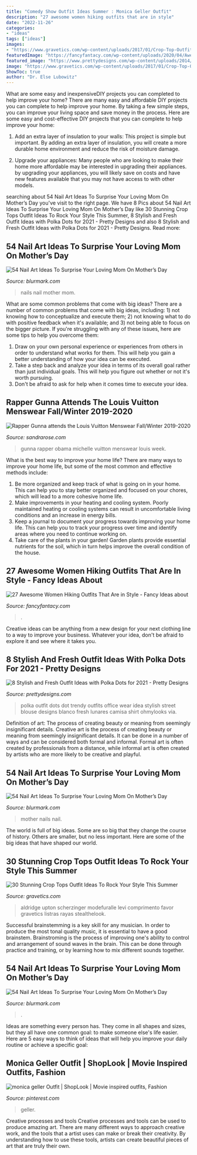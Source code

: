 ```yaml
---
title: "Comedy Show Outfit Ideas Summer : Monica Geller Outfit"
description: "27 awesome women hiking outfits that are in style"
date: "2022-11-26"
categories:
- "ideas"
tags: ["ideas"]
images:
- "https://www.gravetics.com/wp-content/uploads/2017/01/Crop-Top-Outfit-Ideas30.jpg"
featuredImage: "https://fancyfantacy.com/wp-content/uploads/2020/04/Awesome-Women-Hiking-Outfits-That-Are-in-Style-11.jpg"
featured_image: "https://www.prettydesigns.com/wp-content/uploads/2014/08/Trendy-Outfit-Idea-with-Polka-Dots.jpg"
image: "https://www.gravetics.com/wp-content/uploads/2017/01/Crop-Top-Outfit-Ideas30.jpg"
ShowToc: true
author: "Dr. Else Lubowitz"
---
```



What are some easy and inexpensiveDIY projects you can completed to help improve your home?
There are many easy and affordable DIY projects you can complete to help improve your home. By taking a few simple steps, you can improve your living space and save money in the process. Here are some easy and cost-effective DIY projects that you can complete to help improve your home: 
1. Add an extra layer of insulation to your walls: This project is simple but important. By adding an extra layer of insulation, you will create a more durable home environment and reduce the risk of moisture damage. 

2. Upgrade your appliances: Many people who are looking to make their home more affordable may be interested in upgrading their appliances. by upgrading your appliances, you will likely save on costs and have new features available that you may not have access to with other models. 


	

		
searching about 54 Nail Art Ideas To Surprise Your Loving Mom On Mother’s Day you've visit to the right page. We have 8 Pics about 54 Nail Art Ideas To Surprise Your Loving Mom On Mother’s Day like 30 Stunning Crop Tops Outfit Ideas To Rock Your Style This Summer, 8 Stylish and Fresh Outfit Ideas with Polka Dots for 2021 - Pretty Designs and also 8 Stylish and Fresh Outfit Ideas with Polka Dots for 2021 - Pretty Designs. Read more:
		
    
## 54 Nail Art Ideas To Surprise Your Loving Mom On Mother’s Day

<img loading=lazy src="https://www.blurmark.com/wp-content/uploads/2017/03/Red-Heart-Mothers-Day-Nails.jpg" onerror="this.onerror=null;this.src='https://tse4.mm.bing.net/th?id=OIP.0wf7Ct9HaZYxrg3PuDAE8QHaHa&amp;pid=15.1';" alt="54 Nail Art Ideas To Surprise Your Loving Mom On Mother’s Day">

_Source: blurmark.com_

>nails nail mother mom. 

	

What are some common problems that come with big ideas?
There are a number of common problems that come with big ideas, including: 1) not knowing how to conceptualize and execute them; 2) not knowing what to do with positive feedback when it's available; and 3) not being able to focus on the bigger picture. If you're struggling with any of these issues, here are some tips to help you overcome them: 
1) Draw on your own personal experience or experiences from others in order to understand what works for them. This will help you gain a better understanding of how your idea can be executed. 
2) Take a step back and analyze your idea in terms of its overall goal rather than just individual goals. This will help you figure out whether or not it's worth pursuing. 
3) Don't be afraid to ask for help when it comes time to execute your idea.

    
## Rapper Gunna Attends The Louis Vuitton Menswear Fall/Winter 2019-2020

<img loading=lazy src="http://sandrarose.com/wp-content/uploads/2019/01/Gunna-wenn35879174.jpg" onerror="this.onerror=null;this.src='https://tse4.mm.bing.net/th?id=OIP.KVTLaclZ8YLmDrgH5oNDlwHaLY&amp;pid=15.1';" alt="Rapper Gunna attends the Louis Vuitton Menswear Fall/Winter 2019-2020">

_Source: sandrarose.com_

>gunna rapper obama michelle vuitton menswear louis week. 

	

What is the best way to improve your home life?
There are many ways to improve your home life, but some of the most common and effective methods include: 
1. Be more organized and keep track of what is going on in your home. This can help you to stay better organized and focused on your chores, which will lead to a more cohesive home life. 
2. Make improvements in your heating and cooling system. Poorly maintained heating or cooling systems can result in uncomfortable living conditions and an increase in energy bills. 
3. Keep a journal to document your progress towards improving your home life. This can help you to track your progress over time and identify areas where you need to continue working on. 
4. Take care of the plants in your garden! Garden plants provide essential nutrients for the soil, which in turn helps improve the overall condition of the house.

    
## 27 Awesome Women Hiking Outfits That Are In Style - Fancy Ideas About

<img loading=lazy src="https://fancyfantacy.com/wp-content/uploads/2020/04/Awesome-Women-Hiking-Outfits-That-Are-in-Style-11.jpg" onerror="this.onerror=null;this.src='https://tse1.mm.bing.net/th?id=OIP.e7kg79MNtdySMkoAS2bV9wHaLH&amp;pid=15.1';" alt="27 Awesome Women Hiking Outfits That Are in Style - Fancy Ideas about">

_Source: fancyfantacy.com_

>. 

	

Creative ideas can be anything from a new design for your next clothing line to a way to improve your business. Whatever your idea, don't be afraid to explore it and see where it takes you.

    
## 8 Stylish And Fresh Outfit Ideas With Polka Dots For 2021 - Pretty Designs

<img loading=lazy src="https://www.prettydesigns.com/wp-content/uploads/2014/08/Trendy-Outfit-Idea-with-Polka-Dots.jpg" onerror="this.onerror=null;this.src='https://tse1.mm.bing.net/th?id=OIP.D1arZkwK3GmNHBcV_qrt1wHaME&amp;pid=15.1';" alt="8 Stylish and Fresh Outfit Ideas with Polka Dots for 2021 - Pretty Designs">

_Source: prettydesigns.com_

>polka outfit dots dot trendy outfits office wear idea stylish street blouse designs blanco fresh lunares camisa shirt ohmylooks via. 

	

Definition of art: The process of creating beauty or meaning from seemingly insignificant details.
Creative art is the process of creating beauty or meaning from seemingly insignificant details. It can be done in a number of ways and can be considered both formal and informal. Formal art is often created by professionals from a distance, while informal art is often created by artists who are more likely to be creative and playful.

    
## 54 Nail Art Ideas To Surprise Your Loving Mom On Mother’s Day

<img loading=lazy src="https://www.blurmark.com/wp-content/uploads/2017/03/Neon-Mothers-Day-Nails.jpg" onerror="this.onerror=null;this.src='https://tse2.mm.bing.net/th?id=OIP.ZiJPFYiobrlpLWigjvuXFwD6D6&amp;pid=15.1';" alt="54 Nail Art Ideas To Surprise Your Loving Mom On Mother’s Day">

_Source: blurmark.com_

>mother nails nail. 

	

The world is full of big ideas. Some are so big that they change the course of history. Others are smaller, but no less important. Here are some of the big ideas that have shaped our world.

    
## 30 Stunning Crop Tops Outfit Ideas To Rock Your Style This Summer

<img loading=lazy src="https://www.gravetics.com/wp-content/uploads/2017/01/Crop-Top-Outfit-Ideas30.jpg" onerror="this.onerror=null;this.src='https://tse4.mm.bing.net/th?id=OIP.ANSyyPWBcxt2BXIoeuO1xQHaLH&amp;pid=15.1';" alt="30 Stunning Crop Tops Outfit Ideas To Rock Your Style This Summer">

_Source: gravetics.com_

>aldridge upton scherzinger modefuralle levi comprimento favor gravetics listras rayas stealthelook. 

	

Successful brainstemming is a key skill for any musician. In order to produce the most tonal quality music, it is essential to have a good brainstem. Brainstroming is the process of improving one's ability to control and arrangement of sound waves in the brain. This can be done through practice and training, or by learning how to mix different sounds together.

    
## 54 Nail Art Ideas To Surprise Your Loving Mom On Mother’s Day

<img loading=lazy src="https://www.blurmark.com/wp-content/uploads/2017/03/Neon-Mothers-Day-Nails-768x768.jpg" onerror="this.onerror=null;this.src='https://tse2.mm.bing.net/th?id=OIP.YgcZPWH8Vhdl0VeW1o69fAHaHa&amp;pid=15.1';" alt="54 Nail Art Ideas To Surprise Your Loving Mom On Mother’s Day">

_Source: blurmark.com_

>. 

	

Ideas are something every person has. They come in all shapes and sizes, but they all have one common goal: to make someone else's life easier. Here are 5 easy ways to think of ideas that will help you improve your daily routine or achieve a specific goal: 

    
## Monica Geller Outfit | ShopLook | Movie Inspired Outfits, Fashion

<img loading=lazy src="https://i.pinimg.com/736x/22/db/ae/22dbae3aed0b127560d8dca27aad2ed3.jpg" onerror="this.onerror=null;this.src='https://tse2.mm.bing.net/th?id=OIP.bWTmFmlYsUs5aFfV8yE7EgHaFy&amp;pid=15.1';" alt="monica geller Outfit | ShopLook | Movie inspired outfits, Fashion">

_Source: pinterest.com_

>geller. 

	

Creative processes and tools
Creative processes and tools can be used to produce amazing art. There are many different ways to approach creative work, and the tools that a artist uses can make or break their creativity. By understanding how to use these tools, artists can create beautiful pieces of art that are truly their own.

